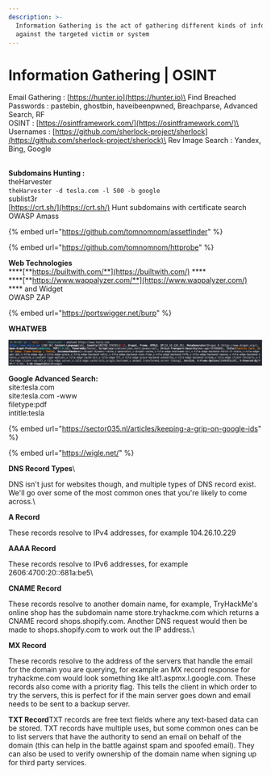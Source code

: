 ```yaml
---
description: >-
  Information Gathering is the act of gathering different kinds of information
  against the targeted victim or system
---
```


# Information Gathering | OSINT

Email Gathering : [https://hunter.io](https://hunter.io)\
Find Breached Passwords : pastebin, ghostbin, haveibeenpwned, Breachparse, Advanced Search, RF\
OSINT : [https://osintframework.com/](https://osintframework.com/)\
Usernames : [https://github.com/sherlock-project/sherlock](https://github.com/sherlock-project/sherlock)\
Rev Image Search : Yandex, Bing, Google

\
**Subdomains Hunting :**\
theHarvester\
`theHarvester -d tesla.com -l 500 -b google` \
sublist3r\
[https://crt.sh/](https://crt.sh/) Hunt subdomains with certificate search\
OWASP Amass

{% embed url="https://github.com/tomnomnom/assetfinder" %}

{% embed url="https://github.com/tomnomnom/httprobe" %}

**Web Technologies**\
****[**https://builtwith.com/**](https://builtwith.com/) **** \
****[**https://www.wappalyzer.com/**](https://www.wappalyzer.com/) **** and Widget\
OWASP ZAP

{% embed url="https://portswigger.net/burp" %}

**WHATWEB**

![](<.gitbook/assets/image (1).png>)

**Google Advanced Search:**\
site:tesla.com\
site:tesla.com -www\
filetype:pdf\
intitle:tesla

{% embed url="https://sector035.nl/articles/keeping-a-grip-on-google-ids" %}

{% embed url="https://wigle.net/" %}

**DNS Record Types**\


DNS isn't just for websites though, and multiple types of DNS record exist. We'll go over some of the most common ones that you're likely to come across.\


**A Record**

These records resolve to IPv4 addresses, for example 104.26.10.229

**AAAA Record**

These records resolve to IPv6 addresses, for example 2606:4700:20::681a:be5\


**CNAME Record**

These records resolve to another domain name, for example, TryHackMe's online shop has the subdomain name store.tryhackme.com which returns a CNAME record shops.shopify.com. Another DNS request would then be made to shops.shopify.com to work out the IP address.\


**MX Record**

These records resolve to the address of the servers that handle the email for the domain you are querying, for example an MX record response for tryhackme.com would look something like alt1.aspmx.l.google.com. These records also come with a priority flag. This tells the client in which order to try the servers, this is perfect for if the main server goes down and email needs to be sent to a backup server.

**TXT Record**TXT records are free text fields where any text-based data can be stored. TXT records have multiple uses, but some common ones can be to list servers that have the authority to send an email on behalf of the domain (this can help in the battle against spam and spoofed email). They can also be used to verify ownership of the domain name when signing up for third party services.
